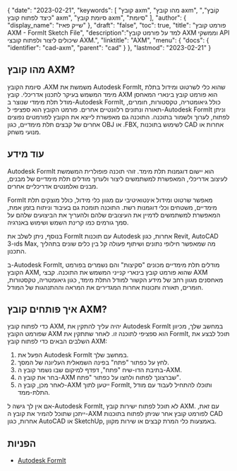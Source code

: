 {
"date": "2023-02-21",
  "keywords": [
"קובץ axm",
"מהו קובץ axm",
"קוֹבֶץ",
"כיצד לפתוח קובץ axm",
"סיומת קובץ axm",
"סיומת"
],
  "author": {
"display_name": "שייק פאיז"
},
"draft": "false",
"toc": true,
"title": "פורמט קובץ AXM - FormIt Sketch File",
  "description":"למד על פורמט קובץ AXM וממשקי API שיכולים ליצור ולפתוח קובצי AXM.",
"linktitle": "AXM",
  "menu": {
    "docs": {
      "identifier": "cad-axm",
      "parent": "cad"
}
},
"lastmod": "2023-02-21"
}

## מהו קובץ AXM?

סיומת הקובץ .AXM משמשת את Autodesk FormIt, שהוא כלי לשרטוט ומידול בתלת מימד המשמש בעיקר לתכנון אדריכלי. קובץ AXM הוא פורמט קובץ בינארי המאחסן מודל תלת מימדי שנוצר ב-Autodesk FormIt, כולל גיאומטריה, טקסטורות, חומרים, תאורה ונתונים רלוונטיים אחרים. פורמט הקובץ הוא ספציפי ל-Autodesk FormIt וניתן לפתוח, לערוך ולשמור בתוכנה. התוכנה גם מאפשרת לייצא את הקובץ לפורמטים נפוצים אחרים של קבצים תלת מימדיים, כגון OBJ או .FBX, לשימוש בתוכנות CAD אחרות או מנועי משחק.

## עוד מידע

Autodesk FormIt הוא יישום דוגמנות תלת מימד. זוהי תוכנה פופולרית המשמשת לעיצוב אדריכלי, המאפשרת למשתמשים ליצור ולערוך מודלים תלת מימדיים של מבנים, מבנים ואלמנטים אדריכליים אחרים.

FormIt מאפשר שרטוט ומידול אינטואיטיבי עם מגוון כלי מידול, כולל מוצקים תלת מימדיים, משטחים וכלי דוגמנות רשת. התוכנה תומכת גם בעיבוד וניתוח בזמן אמת, המאפשרת למשתמשים לדמיין את העיצובים שלהם ולהעריך את הביצועים שלהם על סמך גורמים כמו קרינת השמש ושימוש באנרגיה.

בנוסף, ניתן לשלב את FormIt עם תוכנות Autodesk אחרות, כגון Revit, AutoCAD ו-3ds Max, מה שמאפשר חילופי נתונים ושיתוף פעולה קל בין כלים שונים בתהליך התכנון.

ב-Autodesk FormIt, מודלים תלת מימדיים מכונים "סקיצות" והם נשמרים בפורמט הקובץ AXM, שהוא פורמט קובץ בינארי קנייני המשמש את התוכנה. קבצי AXM מאחסנים מגוון רחב של מידע הקשור למודל התלת מימד, כגון גיאומטריה, טקסטורות, חומרים, תאורה ותכונות אחרות המגדירים את המראה וההתנהגות של המודל.

## איך פותחים קובץ AXM?

כדי לפתוח קובץ AXM, יהיה עליך להתקין את Autodesk FormIt במחשב שלך, מכיוון שפורמט הקובץ AXM הוא ספציפי לתוכנה זו. לאחר שתתקין את FormIt, תוכל לבצע את השלבים הבאים כדי לפתוח קובץ AXM:

1. הפעל את Autodesk FormIt במחשב שלך.
2. לחץ על כפתור "פתח" בפינה השמאלית העליונה של המסך.
3. בתיבת הדו-שיח "פתח", דפדף למיקום שבו נשמר קובץ ה-AXM.
4. בחר את קובץ ה-AXM שברצונך לפתוח ולחצו על כפתור "פתח".
5. לאחר מכן, קובץ ה-AXM ייטען לתוך FormIt, ותוכלו להתחיל לעבוד עם מודל התלת-ממד.

אם אין לך גישה ל-Autodesk FormIt, לא תוכל לפתוח ישירות קובץ AXM. עם זאת, ייתכן שתוכל להמיר את קובץ ה-AXM לפורמט קובץ אחר שניתן לפתוח בתוכנות CAD אחרות, כגון AutoCAD או SketchUp, באמצעות כלי המרת קבצים או שירות מקוון.

## הפניות
* [Autodesk FormIt](https://formit.autodesk.com/)

